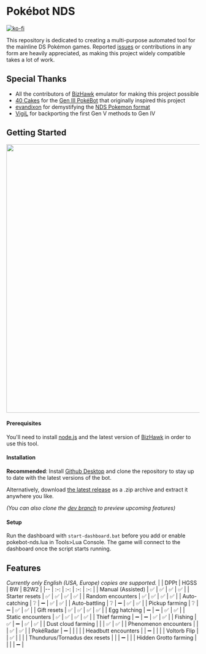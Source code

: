 # Pokébot NDS
[![ko-fi](https://ko-fi.com/img/githubbutton_sm.svg)](https://ko-fi.com/B0B7RMWPP)

This repository is dedicated to creating a multi-purpose automated tool for the mainline DS Pokémon games. Reported [issues](https://github.com/wyanido/pokebot-nds/issues) or contributions in any form are heavily appreciated, as making this project widely compatible takes a lot of work.

## Special Thanks

- All the contributors of [BizHawk](https://github.com/TASEmulators/BizHawk) emulator for making this project possible
- [40 Cakes](https://github.com/40Cakes) for the [Gen III PokéBot](https://github.com/40Cakes/pokebot-gen3) that originally inspired this project
- [evandixon](https://projectpokemon.org/home/profile/183-evandixon/) for demystifying the [NDS Pokemon format](https://projectpokemon.org/home/docs/gen-5/bw-save-structure-r60)
- [VigiL](https://github.com/907VigiL) for backporting the first Gen V methods to Gen IV

## Getting Started
<img src="https://i.imgur.com/lHaYC4z.png" width="700"/>

#### Prerequisites
You'll need to install [node.js](https://nodejs.org/en) and the latest version of [BizHawk](https://github.com/TASEmulators/BizHawk) in order to use this tool. 

#### Installation
**Recommended**: Install [Github Desktop](https://desktop.github.com/) and clone the repository to stay up to date with the latest versions of the bot.

Alternatively, download [the latest release](https://github.com/wyanido/pokebot-nds/releases/latest) as a .zip archive and extract it anywhere you like.

_(You can also clone the [dev branch](https://github.com/wyanido/pokebot-nds/tree/dev) to preview upcoming features)_

#### Setup
Run the dashboard with `start-dashboard.bat` before you add or enable pokebot-nds.lua in Tools>Lua Console. The game will connect to the dashboard once the script starts running.

## Features

_Currently only English (USA, Europe) copies are supported._
|  						| DPPt | HGSS | BW | B2W2 | 
|--						| :-: | :-: | :-: | :-: |
| Manual (Assisted)     | ✅ | ✅ | ✅ | ✅ |
| Starter resets 		| ✅ | ✅ | ✅ | ✅ |
| Random encounters		| ✅ | ✅ | ✅ | ✅ |
| Auto-catching			| ❔ | ➖ | ✅ | ✅ |
| Auto-battling			| ❔ | ➖ | ✅ | ✅ |
| Pickup farming		| ❔ | ➖ | ✅ | ✅ |
| Gift resets 			| ✅ | ✅ | ✅ | ✅ |
| Egg hatching			| ➖ | ➖ | ✅ | ✅ |
| Static encounters 	| ✅ | ✅ | ✅ | ✅ |
| Thief farming			| ➖ | ➖ | ✅ | ✅ |
| Fishing			   	| ✅ | ➖ | ✅ | ✅ |
| Dust cloud farming	|  |  | ✅ | ✅ |
| Phenomenon encounters	|  |  | ✅ | ✅ |
| PokéRadar			   	| ➖ |  |  |  |
| Headbutt encounters			   	|  | ➖ |  |  |
| Voltorb Flip			   	|  | ✅ |  |  |
| Thundurus/Tornadus dex resets	|  |  | ➖ |  |
| Hidden Grotto farming	|  |  |  | ➖ |
